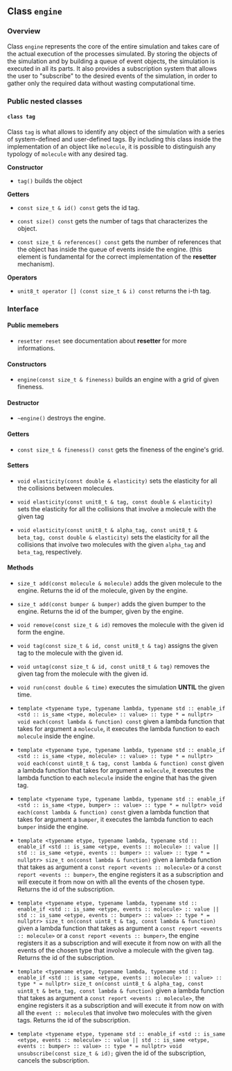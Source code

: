 ## Class `engine`

### Overview

Class `engine` represents the core of the entire simulation and takes care of the actual execution of the processes simulated. By storing the objects of the simulation and by building a queue of event objects, the simulation is executed in all its parts. It also provides a subscription system that allows the user to "subscribe" to the desired events of the simulation, in order to gather only the required data without wasting computational time.

### Public nested classes

#### `class tag`

Class `tag` is what allows to identify any object of the simulation with a series of system-defined and user-defined tags. By including this class inside the implementation of an object like `molecule`, it is possible to distinguish any typology of `molecule` with any desired tag.

**Constructor**

  * `tag()`
    builds the object

**Getters**

  * `const size_t & id() const`
    gets the id tag.

  * `const size() const`
    gets the number of tags that characterizes the object.

  * `const size_t & references() const`
    gets the number of references that the object has inside the queue of events inside the engine. (this element is fundamental for the correct implementation of the **resetter** mechanism).

**Operators**

  * `unit8_t operator [] (const size_t & i) const`
    returns the i-th tag.

### Interface

#### Public memebers

  * `resetter reset`
    see documentation about **resetter** for more informations.

#### Constructors

  * `engine(const size_t & fineness)`
    builds an engine with a grid of given fineness.

#### Destructor

  * `~engine()`
    destroys the engine.

#### Getters

  * `const size_t & fineness() const`
    gets the fineness of the engine's grid.

#### Setters

  * `void elasticity(const double & elasticity)`
    sets the elasticity for all the collisions between molecules.

  * `void elasticity(const unit8_t & tag, const double & elasticity)`
    sets the elasticity for all the collisions that involve a molecule with the given tag

  * `void elasticity(const unit8_t & alpha_tag, const unit8_t & beta_tag, const double & elasticity)`
    sets the elasticity for all the collisions that involve two molecules with the given `alpha_tag` and `beta_tag`, respectively.

#### Methods

  * `size_t add(const molecule & molecule)`
    adds the given molecule to the engine. Returns the id of the molecule, given by the engine.

  * `size_t add(const bumper & bumper)`
    adds the given bumper to the engine. Returns the id of the bumper, given by the engine.

  * `void remove(const size_t & id)`
    removes the molecule with the given id form the engine.

  * `void tag(const size_t & id, const unit8_t & tag)`
    assigns the given tag to the molecule with the given id.

  * `void untag(const size_t & id, const unit8_t & tag)`
    removes the given tag from the molecule with the given id.

  * `void run(const double & time)`
    executes the simulation **UNTIL** the given time.

  * `template <typename type, typename lambda, typename std :: enable_if <std :: is_same <type, molecule> :: value> :: type * = nullptr> void each(const lambda & function) const`
    given a lambda function that takes for argument a `molecule`, it executes the lambda function to each `molecule` inside the engine.

  * `template <typename type, typename lambda, typename std :: enable_if <std :: is_same <type, molecule> :: value> :: type * = nullptr> void each(const uint8_t & tag, const lambda & function) const`
    given a lambda function that takes for argument a `molecule`, it executes the lambda function to each `molecule` inside the engine that has the given tag.

  * `template <typename type, typename lambda, typename std :: enable_if <std :: is_same <type, bumper> :: value> :: type * = nullptr> void each(const lambda & function) const`
    given a lambda function that takes for argument a `bumper`, it executes the lambda function to each `bumper` inside the engine.

  * `template <typename etype, typename lambda, typename std :: enable_if <std :: is_same <etype, events :: molecule> :: value || std :: is_same <etype, events :: bumper> :: value> :: type * = nullptr> size_t on(const lambda & function)`
    given a lambda function that takes as argument a `const report <events :: molecule>` or a `const report <events :: bumper>`, the engine registers it as a subscription and will execute it from now on with all the events of the chosen type. Returns the id of the subscription.

  * `template <typename etype, typename lambda, typename std :: enable_if <std :: is_same <etype, events :: molecule> :: value || std :: is_same <etype, events :: bumper> :: value> :: type * = nullptr> size_t on(const uint8_t & tag, const lambda & function)`
    given a lambda function that takes as argument a `const report <events :: molecule>` or a `const report <events :: bumper>`, the engine registers it as a subscription and will execute it from now on with all the events of the chosen type that involve a molecule with the given tag. Returns the id of the subscription.

  * `template <typename etype, typename lambda, typename std :: enable_if <std :: is_same <etype, events :: molecule> :: value> :: type * = nullptr> size_t on(const uint8_t & alpha_tag, const uint8_t & beta_tag, const lambda & function)`
    given a lambda function that takes as argument a `const report <events :: molecule>`, the engine registers it as a subscription and will execute it from now on with all the `event :: molecule`s that involve two molecules with the given tags. Returns the id of the subscription.

  * `template <typename etype, typename std :: enable_if <std :: is_same <etype, events :: molecule> :: value || std :: is_same <etype, events :: bumper> :: value> :: type * = nullptr> void unsubscribe(const size_t & id);`
    given the id of the subscription, cancels the subscription.
